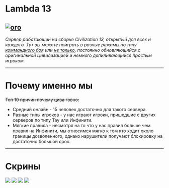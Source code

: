 <style>
#основное {
    background: url(https://cdn.discordapp.com/attachments/896037330362716176/1034425146586443816/4dd611d1e7a0224ac2d577bfb775e863.mp4);
}
:root {
    --bg_h: #1d2021;
    --bg:   #282828;
    --bg_s: #32302f;
    --bg1:  #3c3836;
    --bg2:  #504945;
    --bg3:  #665c54;
    --bg4:  #7c6f64;

    --fg:  #fbf1c7;
    --fg1: #ebdbb2;
    --fg2: #d5c4a1;
    --fg3: #bdae93;
    --fg4: #a89984;

    --red:    #fb4934;
    --green:  #b8bb26;
    --yellow: #fabd2f;
    --blue:   #83a598;
    --purple: #d3869b;
    --aqua:   #8ec07c;
    --gray:   #928374;
    --orange: #fe8019;

    --red-dim:    #cc2412;
    --green-dim:  #98971a;
    --yellow-dim: #d79921;
    --blue-dim:   #458588;
    --purple-dim: #b16286;
    --aqua-dim:   #689d6a;
    --gray-dim:   #a89984;
    --orange-dim: #d65d0e;
}
</style>
# Lambda 13
[![ого](https://discordapp.com/api/guilds/468979034571931648/widget.png)](https://discord.gg/HYsMxbvxeT)
------------
*Сервер работающий на сборке Civilization 13, открытый для всех и каждого. Тут вы можете поиграть в разные режимы по типу <abbr title="TDM - Team Dead Match, командный бой">коммандного боя</abbr> или <abbr title="Nomads, Colony и остальные режимы нацеленые на RP">не только</abbr>, постоянно обновляющийся с оригинальной Цивилизацией и немного допиливающийся простым игроком.* 

------------

# Почему именно мы

~~Топ 10 причин почему цива говно:~~
- Средний онлайн - 15 человек достаточно для такого сервера.
- Разные типы игроков - у нас играют игроки, пришедшие с других серверов по типу Тау или Инфинити.
- Мягкие правила - несмотря на то что у нас правил больше чем правил на Инфинити, мы относимся мягко к тем кто ходит около границы дозволенного, однако нарушители получают блокировку на достаточно большой срок.


------------

# Скрины
<div id=картинки>

![](https://cdn.discordapp.com/attachments/896037330362716177/961716546550521916/unknown.png)
![](https://cdn.discordapp.com/attachments/896037330362716177/961629402817519676/unknown.png)
![](https://cdn.discordapp.com/attachments/896037330362716177/961235944470634516/2022-04-06_145708.png)
![](https://cdn.discordapp.com/attachments/896037330362716177/960846496633331732/2022-04-05_131832.png)

</div>
